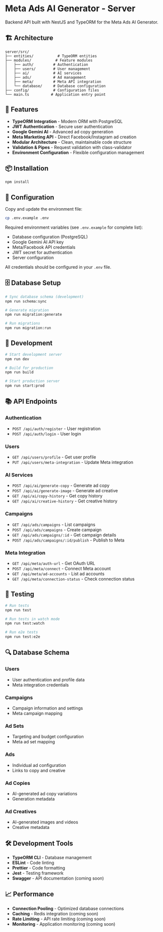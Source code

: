 # Meta Ads AI Generator - Server

Backend API built with NestJS and TypeORM for the Meta Ads AI Generator.

## 🏗️ Architecture

```
server/src/
├── entities/           # TypeORM entities
├── modules/           # Feature modules
│   ├── auth/         # Authentication
│   ├── users/        # User management
│   ├── ai/           # AI services
│   ├── ads/          # Ad management
│   ├── meta/         # Meta API integration
│   └── database/     # Database configuration
├── config/           # Configuration files
└── main.ts          # Application entry point
```

## 🚀 Features

- **TypeORM Integration** - Modern ORM with PostgreSQL
- **JWT Authentication** - Secure user authentication
- **Google Gemini AI** - Advanced ad copy generation
- **Meta Marketing API** - Direct Facebook/Instagram ad creation
- **Modular Architecture** - Clean, maintainable code structure
- **Validation & Pipes** - Request validation with class-validator
- **Environment Configuration** - Flexible configuration management

## 📦 Installation

```bash
npm install
```

## 🔧 Configuration

Copy and update the environment file:

```bash
cp .env.example .env
```

Required environment variables (see `.env.example` for complete list):

- Database configuration (PostgreSQL)
- Google Gemini AI API key
- Meta/Facebook API credentials
- JWT secret for authentication
- Server configuration

All credentials should be configured in your `.env` file.

## 🗄️ Database Setup

```bash
# Sync database schema (development)
npm run schema:sync

# Generate migration
npm run migration:generate

# Run migrations
npm run migration:run
```

## 🚀 Development

```bash
# Start development server
npm run dev

# Build for production
npm run build

# Start production server
npm run start:prod
```

## 📚 API Endpoints

### Authentication

- `POST /api/auth/register` - User registration
- `POST /api/auth/login` - User login

### Users

- `GET /api/users/profile` - Get user profile
- `PUT /api/users/meta-integration` - Update Meta integration

### AI Services

- `POST /api/ai/generate-copy` - Generate ad copy
- `POST /api/ai/generate-image` - Generate ad creative
- `GET /api/ai/copy-history` - Get copy history
- `GET /api/ai/creative-history` - Get creative history

### Campaigns

- `GET /api/ads/campaigns` - List campaigns
- `POST /api/ads/campaigns` - Create campaign
- `GET /api/ads/campaigns/:id` - Get campaign details
- `POST /api/ads/campaigns/:id/publish` - Publish to Meta

### Meta Integration

- `GET /api/meta/auth-url` - Get OAuth URL
- `POST /api/meta/connect` - Connect Meta account
- `GET /api/meta/ad-accounts` - List ad accounts
- `GET /api/meta/connection-status` - Check connection status

## 🧪 Testing

```bash
# Run tests
npm run test

# Run tests in watch mode
npm run test:watch

# Run e2e tests
npm run test:e2e
```

## 🔍 Database Schema

### Users

- User authentication and profile data
- Meta integration credentials

### Campaigns

- Campaign information and settings
- Meta campaign mapping

### Ad Sets

- Targeting and budget configuration
- Meta ad set mapping

### Ads

- Individual ad configuration
- Links to copy and creative

### Ad Copies

- AI-generated ad copy variations
- Generation metadata

### Ad Creatives

- AI-generated images and videos
- Creative metadata

## 🛠️ Development Tools

- **TypeORM CLI** - Database management
- **ESLint** - Code linting
- **Prettier** - Code formatting
- **Jest** - Testing framework
- **Swagger** - API documentation (coming soon)

## 📈 Performance

- **Connection Pooling** - Optimized database connections
- **Caching** - Redis integration (coming soon)
- **Rate Limiting** - API rate limiting (coming soon)
- **Monitoring** - Application monitoring (coming soon)
